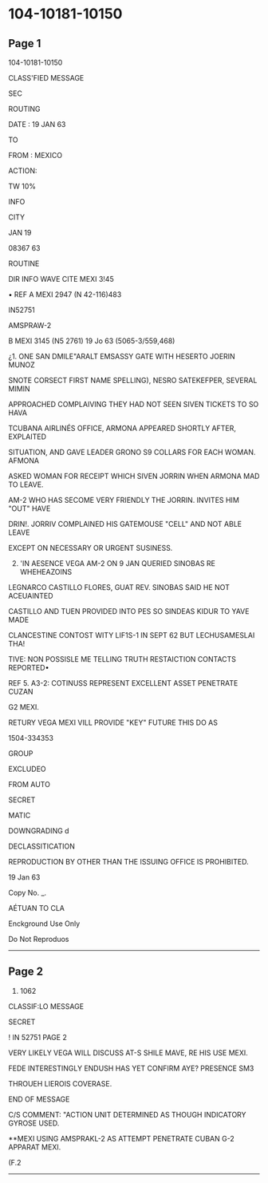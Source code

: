 # 104-10181-10150

## Page 1

104-10181-10150

CLASS'FIED MESSAGE

SEC

ROUTING

DATE : 19 JAN 63

TO

FROM : MEXICO

ACTION:

TW 10%

INFO

CITY

JAN 19

08367 63

ROUTINE

DIR INFO WAVE CITE MEXI 3!45

• REF A MEXI 2947 (N 42-116)483

IN52751

AMSPRAW-2

B MEXI 3145 (N5 2761) 19 Jo 63 (5065-3/559,468)

¿1. ONE SAN DMILE"ARALT EMSASSY GATE WITH HESERTO JOERIN MUNOZ

SNOTE CORSECT FIRST NAME SPELLING), NESRO SATEKEFPER, SEVERAL MIMIN

APPROACHED COMPLAIVING THEY HAD NOT SEEN SIVEN TICKETS TO SO HAVA

TCUBANA AIRLINÉS OFFICE, ARMONA APPEARED SHORTLY AFTER, EXPLAITED

SITUATION, AND GAVE LEADER GRONO S9 COLLARS FOR EACH WOMAN. AFMONA

ASKED WOMAN FOR RECEIPT WHICH SIVEN JORRIN WHEN ARMONA MAD TO LEAVE.

AM-2 WHO HAS SECOME VERY FRIENDLY THE JORRIN. INVITES HIM "OUT" HAVE

DRIN!. JORRIV COMPLAINED HIS GATEMOUSE "CELL" AND NOT ABLE LEAVE

EXCEPT ON NECESSARY OR URGENT SUSINESS.

2. 'IN AESENCE VEGA AM-2 ON 9 JAN QUERIED SINOBAS RE WHEHEAZOINS

LEGNARCO CASTILLO FLORES, GUAT REV. SINOBAS SAID HE NOT ACEUAINTED

CASTILLO AND TUEN PROVIDED INTO PES SO SINDEAS KIDUR TO YAVE MADE

CLANCESTINE CONTOST WITY LIF1S-1 IN SEPT 62 BUT LECHUSAMESLAI THA!

TIVE: NON POSSISLE ME TELLING TRUTH RESTAICTION CONTACTS REPORTED•

REF 5. A3-2: COTINUSS REPRESENT EXCELLENT ASSET PENETRATE CUZAN

G2 MEXI.

RETURY VEGA MEXI VILL PROVIDE "KEY" FUTURE THIS DO AS

1504-334353

GROUP

EXCLUDEO

FROM AUTO

SECRET

MATIC

DOWNGRADING d

DECLASSITICATION

REPRODUCTION BY OTHER THAN THE ISSUING OFFICE IS PROHIBITED.

19 Jan 63

Copy No. _.

AÉTUAN TO CLA

Enckground Use Only

Do Not Reproduos

---

## Page 2

1. 1062

CLASSIF:LO MESSAGE

SECRET

! IN 52751 PAGE 2

VERY LIKELY VEGA WILL DISCUSS AT-S SHILE MAVE, RE HIS USE MEXI.

FEDE INTERESTINGLY ENDUSH HAS YET CONFIRM AYE? PRESENCE SM3

THROUEH LIEROIS COVERASE.

END OF MESSAGE

C/S COMMENT: "ACTION UNIT DETERMINED AS THOUGH INDICATORY GYROSE USED.

**MEXI USING AMSPRAKL-2 AS ATTEMPT PENETRATE CUBAN G-2 APPARAT MEXI.

(F.2

---

